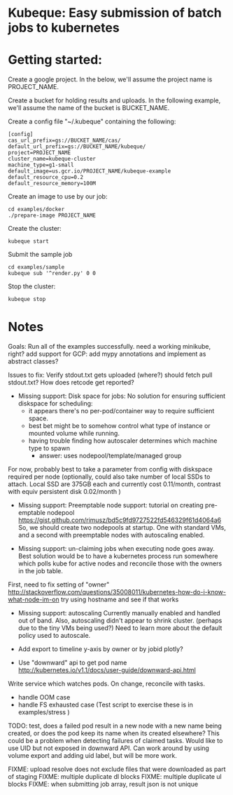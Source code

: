# Kubeque: Easy submission of batch jobs to kubernetes

# Getting started:

Create a google project.  In the below, we'll assume the project name is PROJECT_NAME.

Create a bucket for holding results and uploads.  In the following example, we'll assume the name of the bucket is BUCKET_NAME.

Create a config file "~/.kubeque" containing the following:

```
[config]
cas_url_prefix=gs://BUCKET_NAME/cas/
default_url_prefix=gs://BUCKET_NAME/kubeque/
project=PROJECT_NAME
cluster_name=kubeque-cluster
machine_type=g1-small
default_image=us.gcr.io/PROJECT_NAME/kubeque-example
default_resource_cpu=0.2
default_resource_memory=100M
```

Create an image to use by our job:
```
cd examples/docker
./prepare-image PROJECT_NAME
```

Create the cluster:
```
kubeque start 
```

Submit the sample job
```
cd examples/sample
kubeque sub '^render.py' 0 0
```

Stop the cluster:
```
kubeque stop
```


# Notes

Goals:
Run all of the examples successfully.
    need a working minikube, right?
add support for GCP: add mypy annotations and implement as abstract classes?

Issues to fix:
Verify stdout.txt gets uploaded (where?)
    should fetch pull stdout.txt?
    How does retcode get reported?

* Missing support: Disk space for jobs:
No solution for ensuring sufficient diskspace for scheduling:
    - it appears there's no per-pod/container way to require sufficient space.
    - best bet might be to somehow control what type of instance or mounted volume while running.
    - having trouble finding how autoscaler determines which machine type to spawn
        - answer: uses nodepool/template/managed group

For now, probably best to take a parameter from config with diskspace required per node (optionally, could also 
take number of local SSDs to attach.  Local SSD are 375GB each and currently cost 0.11/month, contrast with equiv persistent disk 0.02/month )

* Missing support: Preemptable node support:
tutorial on creating pre-emptable nodepool
https://gist.github.com/rimusz/bd5c9fd9727522fd546329f61d4064a6
So, we should create two nodepools at startup.  One with standard VMs, and a second with preemptable nodes with autoscaling enabled.

* Missing support: un-claiming jobs when executing node goes away.
Best solution would be to have a kubernetes process run somewhere which polls kube for active nodes and reconcile 
those with the owners in the job table.  

First, need to fix setting of "owner"
http://stackoverflow.com/questions/35008011/kubernetes-how-do-i-know-what-node-im-on
try using hostname and see if that works

* Missing support: autoscaling
Currently manually enabled and handled out of band.  Also, autoscaling didn't appear to shrink cluster.  (perhaps due to the tiny VMs being used?)
Need to learn more about the default policy used to autoscale.

* Add export to timeline
y-axis by owner or by jobid
plotly?

* Use "downward" api to get pod name
http://kubernetes.io/v1.1/docs/user-guide/downward-api.html

Write service which watches pods.  On change, reconcile with tasks.
* handle OOM case
* handle FS exhausted case
(Test script to exercise these is in examples/stress )

TODO: test, does a failed pod result in a new node with a new name being created, or does the pod keep its name when its created elsewhere?
This could be a problem when detecting failures of claimed tasks.  Would like to use UID but not exposed in downward API.  Can work around by
using volume export and adding uid label, but will be more work.

FIXME: upload resolve does not exclude files that were downloaded as part of staging
FIXME: multiple duplicate dl blocks 
FIXME: multiple duplicate ul blocks 
FIXME: when submitting job array, result json is not unique
